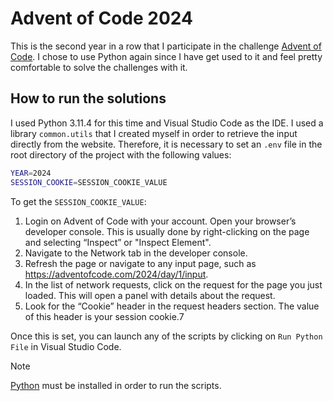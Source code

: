 # Advent of Code 2024
This is the second year in a row that I participate in the challenge [Advent of Code](https://adventofcode.com/2024). I chose to use Python again since I have get used to it and feel pretty comfortable to solve the challenges with it.

## How to run the solutions
I used Python 3.11.4 for this time and Visual Studio Code as the IDE. I used a library `common.utils` that I created myself in order to retrieve the input directly from the website. Therefore, it is necessary to set an `.env` file in the root directory of the project with the following values:
```bash
YEAR=2024
SESSION_COOKIE=SESSION_COOKIE_VALUE
```

To get the `SESSION_COOKIE_VALUE`:
1. Login on Advent of Code with your account.
Open your browser’s developer console. This is usually done by right-clicking on the page and selecting “Inspect” or "Inspect Element".
1. Navigate to the Network tab in the developer console.
2. Refresh the page or navigate to any input page, such as https://adventofcode.com/2024/day/1/input.
3. In the list of network requests, click on the request for the page you just loaded. This will open a panel with details about the request.
4. Look for the “Cookie” header in the request headers section. The value of this header is your session cookie.7

Once this is set, you can launch any of the scripts by clicking on `Run Python File` in Visual Studio Code.

> [!NOTE]  
> [Python](https://www.python.org/downloads/) must be installed in order to run the scripts.